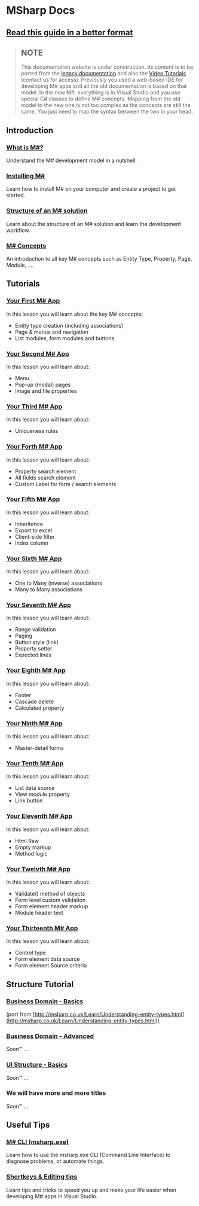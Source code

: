 # MSharp Docs

## [Read this guide in a better format](http://learn.msharp.co.uk/)

> ## NOTE
> This documentation website is under construction. Its content is to be ported from the [legacy documentation](http://msharp.co.uk/Learn/Understanding-MSharp.html) and also the [Video Tutorials](https://learndotnet.geeksltd.co.uk/User/My-learning.aspx?id=92f88779-5603-4756-98cf-a96d5e3dd4dc) (contact us for access). Previously you used a web-based IDE for developing M# apps and all the old documentation is based on that model. In the new M#, everything is in Visual Studio and you use special C# classes to define M# concepts.
> Mapping from the old model to the new one is not too complex as the concepts are still the same. You just need to map the syntax between the two in your head.

## Introduction

### [What is M#?](Overview/README.md)

Understand the M# development model in a nutshell.

### [Installing M#](Install/README.md)

Learn how to install M# on your computer and create a project to get started.

### [Structure of an M# solution](Structure/README.md)

Learn about the structure of an M# solution and learn the development workflow.

### [M# Concepts](Basics/Concepts.md)

An introduction to all key M# concepts such as Entity Type, Property, Page, Module, ....

## Tutorials

### [Your First M# App](Tutorials/1/README.md)

In this lesson you will learn about the key M# concepts:

- Entity type creation (including associations)
- Page & menus and navigation
- List modules, form modules and buttons

### [Your Second M# App](Tutorials/2/README.md)

In this lesson you will learn about:

- Menu
- Pop-up (modal) pages
- Image and file properties

### [Your Third M# App](Tutorials/3/README.md)

In this lesson you will learn about:

- Uniqueness rules

### [Your Forth M# App](Tutorials/4/README.md)

In this lesson you will learn about:

- Property search element
- All fields search element
- Custom Label for form / search elements

### [Your Fifth M# App](Tutorials/5/README.md)

In this lesson you will learn about:

- Inheritence
- Export to excel
- Client-side filter
- Index column

### [Your Sixth M# App](Tutorials/6/README.md)

In this lesson you will learn about:

- One to Many (inverse) associations
- Many to Many associations

### [Your Seventh M# App](Tutorials/7/README.md)

In this lesson you will learn about:

- Range validation
- Paging
- Button style (link)
- Property setter
- Expected lines

### [Your Eighth M# App](Tutorials/8/README.md)

In this lesson you will learn about:

- Footer
- Cascade delete
- Calculated property

### [Your Ninth M# App](Tutorials/9/README.md)

In this lesson you will learn about:

- Master-detail forms

### [Your Tenth M# App](Tutorials/10/README.md)

In this lesson you will learn about:

- List data source
- View module property
- Link button

### [Your Eleventh M# App](Tutorials/11/README.md)

In this lesson you will learn about:

- Html.Raw
- Empty markup
- Method logic

### [Your Twelvth M# App](Tutorials/12/README.md)

In this lesson you will learn about:

- Validate() method of objects
- Form level custom validation
- Form element header markup
- Module header text

### [Your Thirteenth M# App](Tutorials/13/README.md)

In this lesson you will learn about:

- Control type
- Form element data source
- Form element Source criteria

## Structure Tutorial

### [Business Domain - Basics](Domain/README.md)

(port from [http://msharp.co.uk/Learn/Understanding-entity-types.html](http://msharp.co.uk/Learn/Understanding-entity-types.html))

### [Business Domain - Advanced](Domain/Advanced/README.md)

Soon™ ...

### [UI Structure - Basics](UI/README.md)

Soon™ ...

### We will have more and more titles

Soon™ ...

## Useful Tips

### [M# CLI (msharp.exe)](Basics/CLI.md)

Learn how to use the msharp.exe CLI (Command Line Interface) to diagnose problems, or automate things.

### [Shortkeys & Editing tips](Basics/Tips.md)

Learn tips and tricks to speed you up and make your life easier when developing M# apps in Visual Studio.
